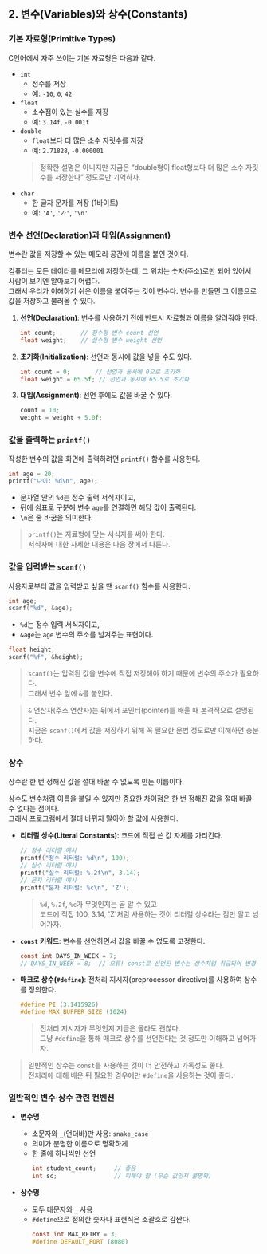 ## 2. 변수(Variables)와 상수(Constants)

### 기본 자료형(Primitive Types)
C언어에서 자주 쓰이는 기본 자료형은 다음과 같다.

- `int`  
  - 정수를 저장  
  - 예: `-10`, `0`, `42`  
- `float`  
  - 소수점이 있는 실수를 저장  
  - 예: `3.14f`, `-0.001f`  
- `double`  
  - `float`보다 더 많은 소수 자릿수를 저장  
  - 예: `2.71828`, `-0.000001`  
  > 정확한 설명은 아니지만 지금은 “double형이 float형보다 더 많은 소수 자릿수를 저장한다” 정도로만 기억하자.
- `char`  
  - 한 글자 문자를 저장 (1바이트)  
  - 예: `'A'`, `'가'`, `'\n'`  


### 변수 선언(Declaration)과 대입(Assignment)

변수란 값을 저장할 수 있는 메모리 공간에 이름을 붙인 것이다.

컴퓨터는 모든 데이터를 메모리에 저장하는데, 그 위치는 숫자(주소)로만 되어 있어서 사람이 보기엔 알아보기 어렵다.  
그래서 우리가 이해하기 쉬운 이름을 붙여주는 것이 변수다. 변수를 만들면 그 이름으로 값을 저장하고 불러올 수 있다.

1. **선언(Declaration)**: 변수를 사용하기 전에 반드시 자료형과 이름을 알려줘야 한다.  
   ```c
   int count;       // 정수형 변수 count 선언  
   float weight;    // 실수형 변수 weight 선언  
   ```  
2. **초기화(Initialization)**: 선언과 동시에 값을 넣을 수도 있다.  
   ```c
   int count = 0;       // 선언과 동시에 0으로 초기화  
   float weight = 65.5f; // 선언과 동시에 65.5로 초기화  
   ```  
3. **대입(Assignment)**: 선언 후에도 값을 바꿀 수 있다.  
   ```c
   count = 10;  
   weight = weight + 5.0f;  
   ```  

### 값을 출력하는 `printf()`

작성한 변수의 값을 화면에 출력하려면 `printf()` 함수를 사용한다.

```c
int age = 20;
printf("나이: %d\n", age);
```

- 문자열 안의 `%d`는 정수 출력 서식자이고,
- 뒤에 쉼표로 구분해 변수 `age`를 연결하면 해당 값이 출력된다.
- `\n`은 줄 바꿈을 의미한다.

> `printf()`는 자료형에 맞는 서식자를 써야 한다.  
> 서식자에 대한 자세한 내용은 다음 장에서 다룬다.


### 값을 입력받는 `scanf()`

사용자로부터 값을 입력받고 싶을 땐 `scanf()` 함수를 사용한다.

```c
int age;
scanf("%d", &age);
```

- `%d`는 정수 입력 서식자이고,
- `&age`는 `age` 변수의 주소를 넘겨주는 표현이다.

```c
float height;
scanf("%f", &height);
```

> `scanf()`는 입력된 값을 변수에 직접 저장해야 하기 때문에 변수의 주소가 필요하다.  
> 그래서 변수 앞에 `&`를 붙인다.

> `&` 연산자(주소 연산자)는 뒤에서 포인터(pointer)를 배울 때 본격적으로 설명된다.  
> 지금은 `scanf()`에서 값을 저장하기 위해 꼭 필요한 문법 정도로만 이해하면 충분하다.

### 상수

상수란 한 번 정해진 값을 절대 바꿀 수 없도록 만든 이름이다.

상수도 변수처럼 이름을 붙일 수 있지만 중요한 차이점은 한 번 정해진 값을 절대 바꿀 수 없다는 점이다.  
그래서 프로그램에서 절대 바뀌지 말아야 할 값에 사용한다.

- **리터럴 상수(Literal Constants)**: 코드에 직접 쓴 값 자체를 가리킨다.  
    ```c
    // 정수 리터럴 예시  
    printf("정수 리터럴: %d\n", 100);  
    // 실수 리터럴 예시  
    printf("실수 리터럴: %.2f\n", 3.14);  
    // 문자 리터럴 예시  
    printf("문자 리터럴: %c\n", 'Z');
    ```  
    > `%d`, `%.2f`, `%c`가 무엇인지는 곧 알 수 있고  
    > 코드에 직접 100, 3.14, 'Z'처럼 사용하는 것이 리터럴 상수라는 점만 알고 넘어가자.

- **`const` 키워드**: 변수를 선언하면서 값을 바꿀 수 없도록 고정한다.  
    ```c
    const int DAYS_IN_WEEK = 7;  
    // DAYS_IN_WEEK = 8;  // 오류! const로 선언된 변수는 상수처럼 취급되어 변경 불가  
    ```  

- **매크로 상수(`#define`)**: 전처리 지시자(preprocessor directive)를 사용하여 상수를 정의한다.  
    ```c
    #define PI (3.1415926)
    #define MAX_BUFFER_SIZE (1024)  
    ```  
    > 전처리 지시자가 무엇인지 지금은 몰라도 괜찮다.  
    > 그냥 `#define`을 통해 매크로 상수를 선언한다는 것 정도만 이해하고 넘어가자.

> 일반적인 상수는 `const`를 사용하는 것이 더 안전하고 가독성도 좋다.   
> 전처리에 대해 배운 뒤 필요한 경우에만  `#define`을 사용하는 것이 좋다.


### 일반적인 변수·상수 관련 컨벤션

- **변수명**
    - 소문자와 `_`(언더바)만 사용: `snake_case`
    - 의미가 분명한 이름으로 명확하게
    - 한 줄에 하나씩만 선언
        ```c
        int student_count;     // 좋음  
        int sc;                // 피해야 함 (무슨 값인지 불명확)  
        ```

- **상수명**
    - 모두 대문자와 `_` 사용
    - `#define`으로 정의한 숫자나 표현식은 소괄호로 감싼다.
        ```c
        const int MAX_RETRY = 3;  
        #define DEFAULT_PORT (8080)
        ```
